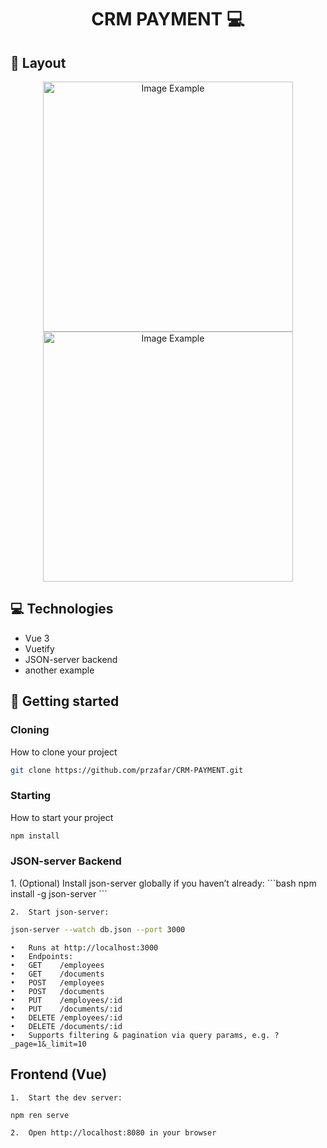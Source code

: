 <h1 align="center" style="font-weight: bold;">CRM PAYMENT 💻</h1>



<!-- <p align="center">
     <a href="PROJECT__URL">📱 Visit this Project</a>
</p> -->

<h2 id="layout">🎨 Layout</h2>

<p align="center">
    <img src="https://firebasestorage.googleapis.com/v0/b/greencard-fc6ee.appspot.com/o/Screenshot%202025-07-13%20at%2012.16.52.png?alt=media&token=00f1f314-03a8-4f18-9148-2df99ba811af" alt="Image Example" width="400px">
    <img src="https://firebasestorage.googleapis.com/v0/b/greencard-fc6ee.appspot.com/o/Screenshot%202025-07-13%20at%2012.51.40.png?alt=media&token=ad4fe947-2be7-409a-91dd-8fa0b40777ba" alt="Image Example" width="400px">
</p>

<h2 id="technologies">💻 Technologies</h2>

- Vue 3
- Vuetify
- JSON-server backend
- another example

<h2 id="started">🚀 Getting started</h2>

<h3>Cloning</h3>

How to clone your project

```bash
git clone https://github.com/przafar/CRM-PAYMENT.git
```



<h3>Starting</h3>

How to start your project

```bash
npm install
```
<h3>JSON-server Backend</h3>
	1.	(Optional) Install json-server globally if you haven’t already:
```bash
npm install -g json-server
```

	2.	Start json-server:
```bash
json-server --watch db.json --port 3000
```

	•	Runs at http://localhost:3000
	•	Endpoints:
	•	GET    /employees
	•	GET    /documents
	•	POST   /employees
	•	POST   /documents
	•	PUT    /employees/:id
	•	PUT    /documents/:id
	•	DELETE /employees/:id
	•	DELETE /documents/:id
	•	Supports filtering & pagination via query params, e.g. ?_page=1&_limit=10


## Frontend (Vue)
	1.	Start the dev server:
```bash
npm ren serve
```

	2.	Open http://localhost:8080 in your browser

